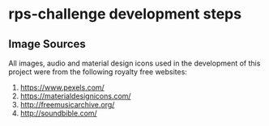 # rps-challenge development steps

## Image Sources

All images, audio and material design icons used in the development of this project were from the following royalty free websites:  

1. https://www.pexels.com/
2. https://materialdesignicons.com/
3. http://freemusicarchive.org/
4. http://soundbible.com/

